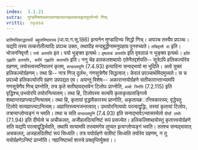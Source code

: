```yaml
---
index:  3.1.21
sutra:  मुण्डमिश्रश्लक्ष्णलवणव्रतवस्त्रहलकलकृततूस्तेभ्यो णिच्
vritti:  nyasa
---
```


`प्रातिपदिकाद्धात्वर्थे बहुलमिष्ठवच्च` (धा.पा.ग.सू.186) इत्यनेन मुण्डादिभ्यः सिद्धो णिच्। अयञ्च तस्यैव प्रपञ्चः। यद्यपि तस्य तत्करोतीत्यादिः प्रपञ्च उक्तः, तथापीह मन्दबुद्धीनामनुग्रहाय पुनरुच्यते। `तन्निवृत्तौ वा` इति। भोजननिवृत्तौ। `पयो व्रतयति` इत। पयो भुङ्क्त इत्यर्थः। `वृषलान्नं व्रतयति` इति वृवलान्नं न भुङ्क्त इत्यर्थः। `हलिं गृह्णाति हलयति, कलिं गृह्णाति कलयति` इति। ननु चेह हलकलशब्दयोः एतेनैतद्दर्शयति-- सूत्रेऽपि हलिकल्योरेव ग्रहणम्, तयोस्त्वत्त्वनिपातनं कृतम्, `सन्वल्लघुनि` (7.4.93) इत्यादिना सन्वद्भावो मा भूदिति। अतो युक्तं हलिकल्योर्ग्रहणम्। तथा हि-- नात्र णिज् दुर्लभः, गणसुत्रेणैव सिद्धत्वात्। केवलं प्रपञ्चार्थमिदमुच्यते। स च प्रपञ्चो हलिकल्योरपि ग्रहण उपपद्यत एव। अयन्तु विशेषः-- अकारान्तयोर्ग्रहणे सतीकारान्ताभ्यामपि गणसूत्रेणैव णिच् प्राप्नोति, तत्र कृते सतीष्ठवद्भावेन टिलोपः प्राप्नोति, `अचो ञ्णिति` (7.2.115) इति वृद्धिश्च,उभयोरपि तयोरनित्यत्वम्। तथा हि, टिलोपस्य सत्यपि कृताकृतप्रसङ्गित्वे शब्दान्तरप्राप्त्याऽनित्यत्वम्। तथा हि, कृतायां वृद्धावैकारस्य प्राप्नोति, अकृताय#ान्त्विकारस्य; वृद्धेस्तु टिलोपे सत्यप्राप्त्याऽनित्यम्। अप्राप्तिस्त्वनजन्तत्वात्। उभयोरनित्ययोः परत्वाद्वृद्धिः, तस्यां कृतायां टिलोपः, तत्राप्यग्लोप्यङ्गं न भवति। तथा च सति `सन्वल्लघुनि` (7.4.93) इति सन्वद्भावेऽभ्यासस्येत्वे `दीर्घो लघोः` (7.1.94) इति दीर्घत्वे च अचीकलत्, अजीहलदित्यनिष्टं रूपं प्रसज्येत। हलिकलिशब्दयोस्तु कृतात्त्वयोर्ग्रहणे सति यद्यपि परत्वाद्वृद्धिर्भवति, तथापि सत्यामपि तस्यामगेव लुप्यत इत्यग्लोप्यङ्गं भवति। ततश्च सन्वद्भावात् अचकलत्, अजहलदितीष्टं रूपं सिध्यति। तत्र ययोर्ग्रहणे सतीष्टं सिध्यति तयोरेव ग्रहणम्, न तु ययोर्ग्रहणेऽनिष्टं प्राप्नोति। नह्यनिष्टार्था शास्त्रे प्रक्लृप्तिर्युक्ता।।

